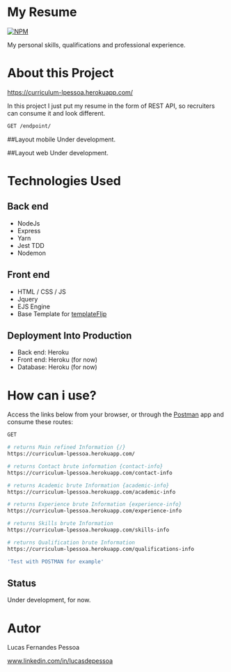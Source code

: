 # My Resume
[![NPM](https://img.shields.io/npm/l/react)](https://github.com/lucasdepessoa/curriculum/blob/main/LICENSE)

My personal skills, qualifications and professional experience.

# About this Project

https://curriculum-lpessoa.herokuapp.com/

In this project I just put my resume in the form of REST API, so recruiters can consume it and look different.

```bash
GET /endpoint/
```

##Layout mobile
Under development.

##Layout web
Under development.

# Technologies Used

## Back end
  - NodeJs
  - Express
  - Yarn
  - Jest TDD
  - Nodemon

## Front end
  - HTML / CSS / JS
  - Jquery
  - EJS Engine
  - Base Template for [templateFlip](https://templateflip.com/)

## Deployment Into Production
  - Back end: Heroku
  - Front end: Heroku (for now)
  - Database: Heroku (for now)

# How can i use?
 Access the links below from your browser, or through the [Postman](https://www.postman.com/) app and consume these routes:   

```bash
GET

# returns Main refined Information {/}
https://curriculum-lpessoa.herokuapp.com/

# returns Contact brute information {contact-info}
https://curriculum-lpessoa.herokuapp.com/contact-info

# returns Academic brute Information {academic-info}
https://curriculum-lpessoa.herokuapp.com/academic-info

# returns Experience brute Information {experience-info}
https://curriculum-lpessoa.herokuapp.com/experience-info

# returns Skills brute Information
https://curriculum-lpessoa.herokuapp.com/skills-info

# returns Qualification brute Information
https://curriculum-lpessoa.herokuapp.com/qualifications-info

'Test with POSTMAN for example'
```

## Status
Under development, for now.

# Autor
Lucas Fernandes Pessoa

www.linkedin.com/in/lucasdepessoa
